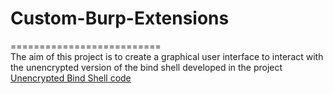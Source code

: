 # Custom-Burp-Extensions
==========================  
The aim of this project is to create a graphical user interface to interact with the unencrypted version of the bind shell developed in the project  
[Unencrypted Bind Shell code](https://github.com/akshayjain-1/Encrypted-Bind-Shell/blob/main/unencrypted_bind_shell.py)  

